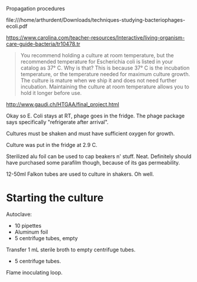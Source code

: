 Propagation procedures


file:///home/arthurdent/Downloads/techniques-studying-bacteriophages-ecoli.pdf

https://www.carolina.com/teacher-resources/Interactive/living-organism-care-guide-bacteria/tr10478.tr

> You recommend holding a culture at room temperature, but the recommended temperature for Escherichia coli is listed in your catalog as 37° C. Why is that?
> This is because 37° C is the incubation temperature, or the temperature needed for maximum culture growth. The culture is mature when we ship it and does not need further incubation. Maintaining the culture at room temperature allows you to hold it longer before use.

http://www.gaudi.ch/HTGAA/final_project.html

Okay so E. Coli stays at RT, phage goes in the fridge. The phage package says specifically 
"refrigerate after arrival".

Cultures must be shaken and must have sufficient oxygen for growth.

Culture was put in the fridge at 2.9 C.

Sterilized alu foil can be used to cap beakers n' stuff. Neat. Definitely should have purchased some parafilm though, because of its gas permeability.

12-50ml Falkon tubes are used to culture in shakers. Oh well.

# Starting the culture

Autoclave:

- 10 pipettes
- Aluminum foil
- 5 centrifuge tubes, empty

Transfer 1 mL sterile broth to empty centrifuge tubes.

- 5 centrifuge tubes.


Flame inoculating loop.

